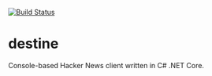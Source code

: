 [![Build Status](https://travis-ci.org/mpaauw/destine.svg?branch=master)](https://travis-ci.org/mpaauw/destine)

# destine
Console-based Hacker News client written in C# .NET Core.

